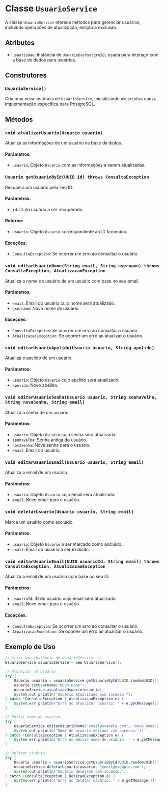 # Classe `UsuarioService`

A classe `UsuarioService` oferece métodos para gerenciar usuários, incluindo operações de atualização, edição e exclusão.

## Atributos

- `usuarioDao`: Instância de `UsuarioDaoPostgreSQL` usada para interagir com a base de dados para usuários.

## Construtores

### `UsuarioService()`
Cria uma nova instância de `UsuarioService`, inicializando `usuarioDao` com a implementação específica para PostgreSQL.

## Métodos

### `void atualizarUsuario(Usuario usuario)`
Atualiza as informações de um usuário na base de dados.

#### Parâmetros:
- `usuario`: Objeto `Usuario` com as informações a serem atualizadas.

### `Usuario getUsuarioById(UUID id) throws ConsultaException`
Recupera um usuário pelo seu ID.

#### Parâmetros:
- `id`: ID do usuário a ser recuperado.

#### Retorno:
- `Usuario`: Objeto `Usuario` correspondente ao ID fornecido.

#### Exceções:
- `ConsultaException`: Se ocorrer um erro ao consultar o usuário.

### `void editarUsuarioNome(String email, String username) throws ConsultaException, AtualizacaoException`
Atualiza o nome de usuário de um usuário com base no seu email.

#### Parâmetros:
- `email`: Email do usuário cujo nome será atualizado.
- `username`: Novo nome de usuário.

#### Exceções:
- `ConsultaException`: Se ocorrer um erro ao consultar o usuário.
- `AtualizacaoException`: Se ocorrer um erro ao atualizar o usuário.

### `void editarUsuarioApelido(Usuario usuario, String apelido)`
Atualiza o apelido de um usuário.

#### Parâmetros:
- `usuario`: Objeto `Usuario` cujo apelido será atualizado.
- `apelido`: Novo apelido.

### `void editarUsuarioSenha(Usuario usuario, String senhaVelha, String novaSenha, String email)`
Atualiza a senha de um usuário.

#### Parâmetros:
- `usuario`: Objeto `Usuario` cuja senha será atualizada.
- `senhaVelha`: Senha antiga do usuário.
- `novaSenha`: Nova senha para o usuário.
- `email`: Email do usuário.

### `void editarUsuarioEmail(Usuario usuario, String email)`
Atualiza o email de um usuário.

#### Parâmetros:
- `usuario`: Objeto `Usuario` cujo email será atualizado.
- `email`: Novo email para o usuário.

### `void deletarUsuario(Usuario usuario, String email)`
Marca um usuário como excluído.

#### Parâmetros:
- `usuario`: Objeto `Usuario` a ser marcado como excluído.
- `email`: Email do usuário a ser excluído.

### `void editarUsuarioEmail(UUID usuarioId, String email) throws ConsultaException, AtualizacaoException`
Atualiza o email de um usuário com base no seu ID.

#### Parâmetros:
- `usuarioId`: ID do usuário cujo email será atualizado.
- `email`: Novo email para o usuário.

#### Exceções:
- `ConsultaException`: Se ocorrer um erro ao consultar o usuário.
- `AtualizacaoException`: Se ocorrer um erro ao atualizar o usuário.

## Exemplo de Uso

```java
// Criar uma instância do UsuarioService
UsuarioService usuarioService = new UsuarioService();

// Atualizar um usuário
try {
    Usuario usuario = usuarioService.getUsuarioById(UUID.randomUUID());
    usuario.setUsername("novo_nome");
    usuarioService.atualizarUsuario(usuario);
    System.out.println("Usuário atualizado com sucesso.");
} catch (ConsultaException | AtualizacaoException e) {
    System.err.println("Erro ao atualizar usuário: " + e.getMessage());
}

// Editar nome de usuário
try {
    usuarioService.editarUsuarioNome("email@example.com", "novo_nome");
    System.out.println("Nome de usuário editado com sucesso.");
} catch (ConsultaException | AtualizacaoException e) {
    System.err.println("Erro ao editar nome de usuário: " + e.getMessage());
}

// Deletar usuário
try {
    Usuario usuario = usuarioService.getUsuarioById(UUID.randomUUID());
    usuarioService.deletarUsuario(usuario, "email@example.com");
    System.out.println("Usuário deletado com sucesso.");
} catch (ConsultaException | DelecaoException e) {
    System.err.println("Erro ao deletar usuário: " + e.getMessage());
}
